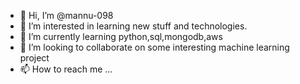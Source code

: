 - 👋 Hi, I’m @mannu-098
- 👀 I’m interested in learning new stuff and technologies.
- 🌱 I’m currently learning python,sql,mongodb,aws
- 💞️ I’m looking to collaborate on some interesting machine learning project
- 📫 How to reach me ...

<!---
mannu-098/mannu-098 is a ✨ special ✨ repository because its `README.md` (this file) appears on your GitHub profile.
You can click the Preview link to take a look at your changes.
--->
